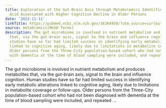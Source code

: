 ```yaml
---
title: Exploration of the Gut-Brain Axis through Metabolomics Identifies Serum Propionic
  Acid Associated with Higher Cognitive Decline in Older Persons
date: '2022-11-11'
linkTitle: https://pubmed.ncbi.nlm.nih.gov/36364950/?utm_source=curl&utm_medium=rss&utm_campaign=pubmed-2&utm_content=1Zkrxt7ktlCbHBXEV3v65xxSnkSWNsJ1A6Fq3gBniKhGfIUslK&fc=20210907212339&ff=20221114202002&v=2.17.8
source: metablomics[MeSH Terms]
description: The gut microbiome is involved in nutrient metabolism and produces metabolites
  that, via the gut-brain axis, signal to the brain and influence cognition. Human
  studies have so far had limited success in identifying early metabolic alterations
  linked to cognitive aging, likely due to limitations in metabolite coverage or follow-ups.
  Older persons from the Three-City population-based cohort who had not been diagnosed
  with dementia at the time of blood sampling were included, and repeated ...
---
```

The gut microbiome is involved in nutrient metabolism and produces metabolites that, via the gut-brain axis, signal to the brain and influence cognition. Human studies have so far had limited success in identifying early metabolic alterations linked to cognitive aging, likely due to limitations in metabolite coverage or follow-ups. Older persons from the Three-City population-based cohort who had not been diagnosed with dementia at the time of blood sampling were included, and repeated ...